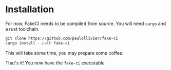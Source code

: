 # Installation

For now, FakeCI needs to be compiled from source. You will need `cargo` and a rust toolchain.

```bash
git clone https://github.com/paulollivier/fake-ci
cargo install --path fake-ci
```

This will take some time, you may prepare some coffee.

That's it! You now have the `fake-ci` executable
